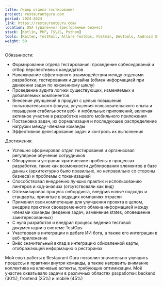 ```yaml
---
title: Лидер отдела тестирования
project: restaurantguru.com
period: 2024-2024
link: https://restaurantguru.com/
location: USA (удаленно) (ресторанный бизнес)
stack: [Kotlin, PHP, TS\JS, Python]
tools: [Kaiten, TestRail, Allure TestOps, Postman, DevTools, Android Studio (Logcat), Charles proxy, Fiddler]
weight: 60
---
```


Обязанности:

- Формирование отдела тестирования: проведение собеседований и отбор перспективных кандидатов
- Налаживание эффективного взаимодействия между отделами разработки, тестирования и дизайна (обмен информацией при движении задач по жизненному циклу)
- Проведение аудита логики существующих, изменяемых и добавляемых компонентов
- Внесение улучшений в продукт с целью повышения пользовательского фокуса, улучшения пользовательского опыта и повышения стабильности веб- и мобильных приложений, включая активное участие в разработке нового мобильного приложения
- Постановка задач, их формализация и последующее распределение нагрузки между членами команды
- Эффективное делегирование задач и контроль их выполнения

Достижения:

- Успешно сформировал отдел тестирования и организовал регулярное обучение сотрудников
- Обнаружил и устранил критические пробелы в процессах разработки, такие как возможности дублирования элементов в базе данных (архитектурно было правильно, но неправильно со стороны бизнеса) и проблемы с токенизацией
- Способствовал внедрению лучших практик и использованию линтеров и код-анализа (отсутствовали как вид)
- Оптимизировал процесс онбординга, внедрив новые подходы и стандарты, принятые в ведущих компаниях отрасли
- Применил свои компетенции для улучшения проекта в целом, внедрив практики своевременного обмена информацией между членами команды (ведение задач, изменение states, оповещение заинтересованных)
- С нуля разработал и внедрил процесс ведения тестовой документации в системе TestOps
- Участвовал в интеграции и дебаге ИИ бота, а также его интеграции в веб-приложение
- Внёс значительный вклад в интеграцию обновленной карты, отображающей информацию о ресторанах

Мой опыт работы в Restaurant Guru позволил значительно улучшить процессы и практики внутри команды, а также направить внимание коллектива на ключевые аспекты, требующие оптимизации. Моё участие охватывало задачи в различных областях разработки:
backend (30%), frontend (25%) и mobile (45%)